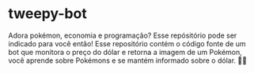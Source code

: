 # tweepy-bot
Adora pokémon, economia e programação? Esse repósitório pode ser indicado para você então! Esse repositório contém o código fonte de um bot que monitora o preço do dólar e retorna a imagem de um Pokémon, você aprende sobre Pokémons e se mantém informado sobre o dólar. 🖖😉
